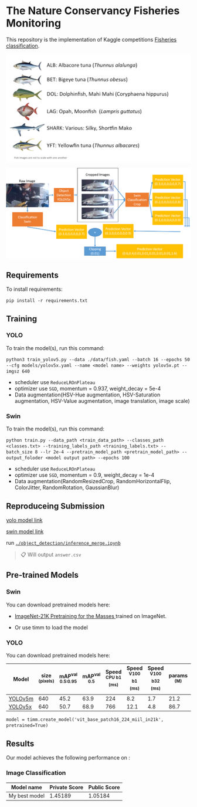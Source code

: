 # The Nature Conservancy Fisheries Monitoring

This repository is the implementation of Kaggle competitions [Fisheries classification](https://www.kaggle.com/c/the-nature-conservancy-fisheries-monitoring/overview). 

![fish class](./img/fish.png)

![yolo result](./img/modelArchitecture.png)


## Requirements

To install requirements:

```setup
pip install -r requirements.txt
```


## Training

### YOLO

To train the model(s), run this command:

```train
python3 train_yolov5.py --data ./data/fish.yaml --batch 16 --epochs 50 --cfg models/yolov5x.yaml --name <model name> --weights yolov5x.pt --imgsz 640
```

* scheduler use `ReduceLROnPlateau`
* optimizer  use `SGD`, momentum = 0.937, weight_decay = 5e-4
* Data augmentation(HSV-Hue augmentation, HSV-Saturation augmentation, HSV-Value augmentation, image translation, image scale)

### Swin

To train the model(s), run this command:

```train
python train.py --data_path <train_data_path> --classes_path <classes.txt> --training_labels_path <training_labels.txt> --batch_size 8 --lr 2e-4 --pretrain_model_path <pretrain_model_path> --output_foloder <model output path> --epochs 100
```

* scheduler use `ReduceLROnPlateau`
* optimizer  use `SGD`, momentum = 0.9, weight_decay = 1e-4
* Data augmentation(RandomResizedCrop, RandomHorizontalFlip, ColorJitter, RandomRotation, GaussianBlur)

## Reproduceing Submission

[yolo model link](https://drive.google.com/file/d/16yIeHyiIisshYLJoeuw9Pn78PUgyg4-w/view?usp=sharing)

[swin model link](https://drive.google.com/file/d/1amUqIkADJpOfgdOWKvL-cyk5yiIjXURu/view?usp=sharing)

run [`./object_detection/inference_merge.ipynb`](https://github.com/a07458666/FisheriesMonitoring/blob/master/object_detection/inference_merge.ipynb)

>📋 Will output `answer.csv`
## Pre-trained Models

### Swin
You can download pretrained models here:

- [ImageNet-21K Pretraining for the Masses
](https://github.com/Alibaba-MIIL/ImageNet21K) trained on ImageNet.

- Or use timm to load the model

### YOLO
You can download pretrained models here:

[assets]: https://github.com/ultralytics/yolov5/releases

|Model |size<br><sup>(pixels) |mAP<sup>val<br>0.5:0.95 |mAP<sup>val<br>0.5 |Speed<br><sup>CPU b1<br>(ms) |Speed<br><sup>V100 b1<br>(ms) |Speed<br><sup>V100 b32<br>(ms) |params<br><sup>(M) |FLOPs<br><sup>@640 (B)
|---                    |---  |---    |---    |---    |---    |---    |---    |---
|[YOLOv5m][assets]      |640  |45.2   |63.9   |224    |8.2    |1.7    |21.2   |49.0
|[YOLOv5x][assets]      |640  |50.7   |68.9   |766    |12.1   |4.8    |86.7   |205.7

```
model = timm.create_model('vit_base_patch16_224_miil_in21k', pretrained=True)
```

## Results

Our model achieves the following performance on :

### Image Classification

| Model name         | Private Score  | Public Score |
| ------------------ |---------------- | -------------- |
| My best model      |     1.45189     |      1.05184       |
